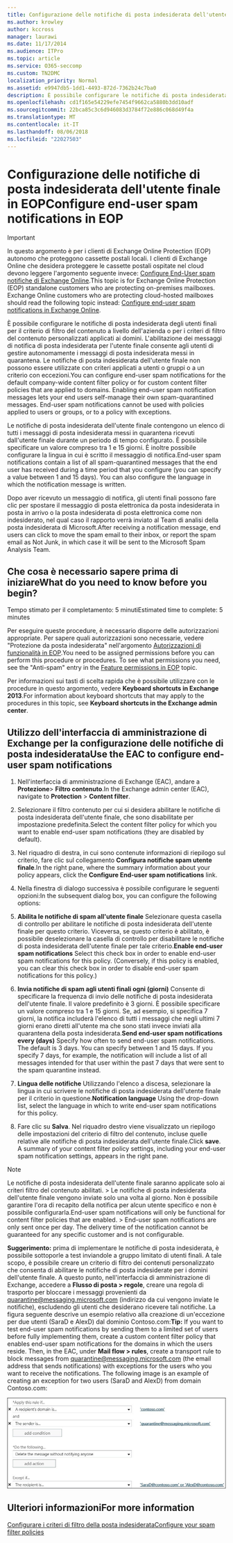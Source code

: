 ```yaml
---
title: Configurazione delle notifiche di posta indesiderata dell'utente finale in EOP
ms.author: krowley
author: kccross
manager: laurawi
ms.date: 11/17/2014
ms.audience: ITPro
ms.topic: article
ms.service: O365-seccomp
ms.custom: TN2DMC
localization_priority: Normal
ms.assetid: e9947db5-1dd1-4493-872d-7362b24c7ba0
description: È possibile configurare le notifiche di posta indesiderata degli utenti finali per il criterio di filtro del contenuto a livello dell'azienda o per i criteri di filtro del contenuto personalizzati applicati ai domini.
ms.openlocfilehash: cd1f165e54229efe7454f9662ca5880b3dd10adf
ms.sourcegitcommit: 22bca85c3c6d946083d3784f72e886c068d49f4a
ms.translationtype: MT
ms.contentlocale: it-IT
ms.lasthandoff: 08/06/2018
ms.locfileid: "22027503"
---
```

# <a name="configure-end-user-spam-notifications-in-eop"></a><span data-ttu-id="87a0c-103">Configurazione delle notifiche di posta indesiderata dell'utente finale in EOP</span><span class="sxs-lookup"><span data-stu-id="87a0c-103">Configure end-user spam notifications in EOP</span></span>
  
> [!IMPORTANT]
> <span data-ttu-id="87a0c-p101">In questo argomento è per i clienti di Exchange Online Protection (EOP) autonomo che proteggono cassette postali locali. I clienti di Exchange Online che desidera proteggere le cassette postali ospitate nel cloud devono leggere l'argomento seguente invece: [Configure End-User spam notifiche di Exchange Online](configure-end-user-spam-notifications-in-exchange-online.md).</span><span class="sxs-lookup"><span data-stu-id="87a0c-p101">This topic is for Exchange Online Protection (EOP) standalone customers who are protecting on-premises mailboxes. Exchange Online customers who are protecting cloud-hosted mailboxes should read the following topic instead: [Configure end-user spam notifications in Exchange Online](configure-end-user-spam-notifications-in-exchange-online.md).</span></span> 
  
<span data-ttu-id="87a0c-p102">È possibile configurare le notifiche di posta indesiderata degli utenti finali per il criterio di filtro del contenuto a livello dell'azienda o per i criteri di filtro del contenuto personalizzati applicati ai domini. L'abilitazione dei messaggi di notifica di posta indesiderata per l'utente finale consente agli utenti di gestire autonomamente i messaggi di posta indesiderata messi in quarantena. Le notifiche di posta indesiderata dell'utente finale non possono essere utilizzate con criteri applicati a utenti o gruppi o a un criterio con eccezioni.</span><span class="sxs-lookup"><span data-stu-id="87a0c-p102">You can configure end-user spam notifications for the default company-wide content filter policy or for custom content filter policies that are applied to domains. Enabling end-user spam notification messages lets your end users self-manage their own spam-quarantined messages. End-user spam notifications cannot be used with policies applied to users or groups, or to a policy with exceptions.</span></span>
  
<span data-ttu-id="87a0c-p103">Le notifiche di posta indesiderata dell'utente finale contengono un elenco di tutti i messaggi di posta indesiderata messi in quarantena ricevuti dall'utente finale durante un periodo di tempo configurato. È possibile specificare un valore compreso tra 1 e 15 giorni. È inoltre possibile configurare la lingua in cui è scritto il messaggio di notifica.</span><span class="sxs-lookup"><span data-stu-id="87a0c-p103">End-user spam notifications contain a list of all spam-quarantined messages that the end user has received during a time period that you configure (you can specify a value between 1 and 15 days). You can also configure the language in which the notification message is written.</span></span>
  
<span data-ttu-id="87a0c-111">Dopo aver ricevuto un messaggio di notifica, gli utenti finali possono fare clic per spostare il messaggio di posta elettronica da posta indesiderata in posta in arrivo o la posta indesiderata di posta elettronica come non indesiderato, nel qual caso il rapporto verrà inviato al Team di analisi della posta indesiderata di Microsoft.</span><span class="sxs-lookup"><span data-stu-id="87a0c-111">After receiving a notification message, end users can click to move the spam email to their inbox, or report the spam email as Not Junk, in which case it will be sent to the Microsoft Spam Analysis Team.</span></span>
  
## <a name="what-do-you-need-to-know-before-you-begin"></a><span data-ttu-id="87a0c-112">Che cosa è necessario sapere prima di iniziare</span><span class="sxs-lookup"><span data-stu-id="87a0c-112">What do you need to know before you begin?</span></span>
<span data-ttu-id="87a0c-113"><a name="sectionSection0"> </a></span><span class="sxs-lookup"><span data-stu-id="87a0c-113"></span></span>

<span data-ttu-id="87a0c-114">Tempo stimato per il completamento: 5 minuti</span><span class="sxs-lookup"><span data-stu-id="87a0c-114">Estimated time to complete: 5 minutes</span></span>
  
<span data-ttu-id="87a0c-p104">Per eseguire queste procedure, è necessario disporre delle autorizzazioni appropriate. Per sapere quali autorizzazioni sono necessarie, vedere "Protezione da posta indesiderata" nell'argomento [Autorizzazioni di funzionalità in EOP](eop/feature-permissions-in-eop.md).</span><span class="sxs-lookup"><span data-stu-id="87a0c-p104">You need to be assigned permissions before you can perform this procedure or procedures. To see what permissions you need, see the "Anti-spam" entry in the [Feature permissions in EOP](eop/feature-permissions-in-eop.md) topic.</span></span> 
  
<span data-ttu-id="87a0c-117">Per informazioni sui tasti di scelta rapida che è possibile utilizzare con le procedure in questo argomento, vedere **Keyboard shortcuts in Exchange 2013**.</span><span class="sxs-lookup"><span data-stu-id="87a0c-117">For information about keyboard shortcuts that may apply to the procedures in this topic, see **Keyboard shortcuts in the Exchange admin center**.</span></span>
  
## <a name="use-the-eac-to-configure-end-user-spam-notifications"></a><span data-ttu-id="87a0c-118">Utilizzo dell'interfaccia di amministrazione di Exchange per la configurazione delle notifiche di posta indesiderata</span><span class="sxs-lookup"><span data-stu-id="87a0c-118">Use the EAC to configure end-user spam notifications</span></span>

1. <span data-ttu-id="87a0c-119">Nell'interfaccia di amministrazione di Exchange (EAC), andare a **Protezione**\> **Filtro contenuto**.</span><span class="sxs-lookup"><span data-stu-id="87a0c-119">In the Exchange admin center (EAC), navigate to **Protection** \> **Content filter**.</span></span>
    
2. <span data-ttu-id="87a0c-120">Selezionare il filtro contenuto per cui si desidera abilitare le notifiche di posta indesiderata dell'utente finale, che sono disabilitate per impostazione predefinita.</span><span class="sxs-lookup"><span data-stu-id="87a0c-120">Select the content filter policy for which you want to enable end-user spam notifications (they are disabled by default).</span></span>
    
3. <span data-ttu-id="87a0c-121">Nel riquadro di destra, in cui sono contenute informazioni di riepilogo sul criterio, fare clic sul collegamento **Configura notifiche spam utente finale**.</span><span class="sxs-lookup"><span data-stu-id="87a0c-121">In the right pane, where the summary information about your policy appears, click the **Configure End-user spam notifications** link.</span></span> 
    
4. <span data-ttu-id="87a0c-122">Nella finestra di dialogo successiva è possibile configurare le seguenti opzioni:</span><span class="sxs-lookup"><span data-stu-id="87a0c-122">In the subsequent dialog box, you can configure the following options:</span></span>
    
1. <span data-ttu-id="87a0c-p105">**Abilita le notifiche di spam all'utente finale** Selezionare questa casella di controllo per abilitare le notifiche di posta indesiderata dell'utente finale per questo criterio. Viceversa, se questo criterio è abilitato, è possibile deselezionare la casella di controllo per disabilitare le notifiche di posta indesiderata dell'utente finale per tale criterio.</span><span class="sxs-lookup"><span data-stu-id="87a0c-p105">**Enable end-user spam notifications** Select this check box in order to enable end-user spam notifications for this policy. (Conversely, if this policy is enabled, you can clear this check box in order to disable end-user spam notifications for this policy.)</span></span> 
    
2. <span data-ttu-id="87a0c-p106">**Invia notifiche di spam agli utenti finali ogni (giorni)** Consente di specificare la frequenza di invio delle notifiche di posta indesiderata dell'utente finale. Il valore predefinito è 3 giorni. È possibile specificare un valore compreso tra 1 e 15 giorni. Se, ad esempio, si specifica 7 giorni, la notifica includerà l'elenco di tutti i messaggi che negli ultimi 7 giorni erano diretti all'utente ma che sono stati invece inviati alla quarantena della posta indesiderata.</span><span class="sxs-lookup"><span data-stu-id="87a0c-p106">**Send end-user spam notifications every (days)** Specify how often to send end-user spam notifications. The default is 3 days. You can specify between 1 and 15 days. If you specify 7 days, for example, the notification will include a list of all messages intended for that user within the past 7 days that were sent to the spam quarantine instead.</span></span> 
    
3. <span data-ttu-id="87a0c-129">**Lingua delle notifiche** Utilizzando l'elenco a discesa, selezionare la lingua in cui scrivere le notifiche di posta indesiderata dell'utente finale per il criterio in questione.</span><span class="sxs-lookup"><span data-stu-id="87a0c-129">**Notification language** Using the drop-down list, select the language in which to write end-user spam notifications for this policy.</span></span> 
    
5. <span data-ttu-id="87a0c-p107">Fare clic su **Salva**. Nel riquadro destro viene visualizzato un riepilogo delle impostazioni del criterio di filtro del contenuto, incluse quelle relative alle notifiche di posta indesiderata dell'utente finale.</span><span class="sxs-lookup"><span data-stu-id="87a0c-p107">Click **save**. A summary of your content filter policy settings, including your end-user spam notification settings, appears in the right pane.</span></span>
    
> [!NOTE]
>  <span data-ttu-id="87a0c-p108">Le notifiche di posta indesiderata dell'utente finale saranno applicate solo ai criteri filtro del contenuto abilitati. >  Le notifiche di posta indesiderata dell'utente finale vengono inviate solo una volta al giorno. Non è possibile garantire l'ora di recapito della notifica per alcun utente specifico e non è possibile configurarla.</span><span class="sxs-lookup"><span data-stu-id="87a0c-p108">End-user spam notifications will only be functional for content filter policies that are enabled. >  End-user spam notifications are only sent once per day. The delivery time of the notification cannot be guaranteed for any specific customer and is not configurable.</span></span> 
  
 <span data-ttu-id="87a0c-p109">**Suggerimento:** prima di implementare le notifiche di posta indesiderata, è possibile sottoporle a test inviandole a gruppo limitato di utenti finali. A tale scopo, è possibile creare un criterio di filtro dei contenuti personalizzato che consenta di abilitare le notifiche di posta indesiderate per i domini dell'utente finale. A questo punto, nell'interfaccia di amministrazione di Exchange, accedere a **Flusso di posta \> regole**, creare una regola di trasporto per bloccare i messaggi provenienti da quarantine@messaging.microsoft.com (indirizzo da cui vengono inviate le notifiche), escludendo gli utenti che desiderano ricevere tali notifiche. La figura seguente descrive un esempio relativo alla creazione di un'eccezione per due utenti (SaraD e AlexD) dal dominio Contoso.com:</span><span class="sxs-lookup"><span data-stu-id="87a0c-p109">**Tip:** If you want to test end-user spam notifications by sending them to a limited set of users before fully implementing them, create a custom content filter policy that enables end-user spam notifications for the domains in which the users reside. Then, in the EAC, under **Mail flow \> rules**, create a transport rule to block messages from quarantine@messaging.microsoft.com (the email address that sends notifications) with exceptions for the users who you want to receive the notifications. The following image is an example of creating an exception for two users (SaraD and AlexD) from domain Contoso.com:</span></span> 
  
![Regola di trasporto per verificare le notifiche di posta indesiderata dell'utente finale](media/EOP-ESN-testspecificusers.jpg)
  
## <a name="for-more-information"></a><span data-ttu-id="87a0c-139">Ulteriori informazioni</span><span class="sxs-lookup"><span data-stu-id="87a0c-139">For more information</span></span>

[<span data-ttu-id="87a0c-140">Configurare i criteri di filtro della posta indesiderata</span><span class="sxs-lookup"><span data-stu-id="87a0c-140">Configure your spam filter policies</span></span>](configure-your-spam-filter-policies.md)
  
